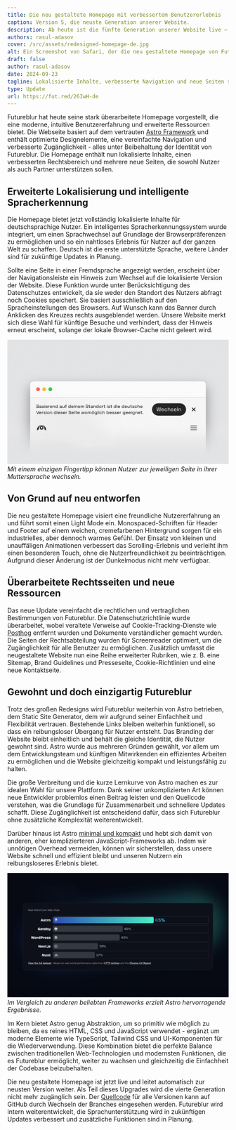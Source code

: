 ```yaml
---
title: Die neu gestaltete Homepage mit verbessertem Benutzererlebnis
caption: Version 5, die neuste Generation unserer Website.
description: Ab heute ist die fünfte Generation unserer Website live – hier, um uns die nächsten Jahre zu begleiten.
authors: rasul-adasov
cover: /src/assets/redesigned-homepage-de.jpg
alt: Ein Screenshot von Safari, der die neu gestaltete Homepage von Futureblur zeigt.
draft: false
author: rasul-adasov
date: 2024-09-23
tagline: Lokalisierte Inhalte, verbesserte Navigation und neue Seiten sind ab sofort verfügbar.
type: Update
url: https://fut.red/26IwH-de
---
```



Futureblur hat heute seine stark überarbeitete Homepage vorgestellt, die eine moderne, intuitive Benutzererfahrung und erweiterte Ressourcen bietet. Die Webseite basiert auf dem vertrauten [Astro Framework](https://astro.build) und enthält optimierte Designelemente, eine vereinfachte Navigation und verbesserte Zugänglichkeit - alles unter Beibehaltung der Identität von Futureblur. Die Homepage enthält nun lokalisierte Inhalte, einen verbesserten Rechtsbereich und mehrere neue Seiten, die sowohl Nutzer als auch Partner unterstützen sollen.

## Erweiterte Lokalisierung und intelligente Spracherkennung  
Die Homepage bietet jetzt vollständig lokalisierte Inhalte für deutschsprachige Nutzer. Ein intelligentes Spracherkennungssystem wurde integriert, um einen Sprachwechsel auf Grundlage der Browserpräferenzen zu ermöglichen und so ein nahtloses Erlebnis für Nutzer auf der ganzen Welt zu schaffen. Deutsch ist die erste unterstützte Sprache, weitere Länder sind für zukünftige Updates in Planung.

Sollte eine Seite in einer Fremdsprache angezeigt werden, erscheint über der Navigationsleiste ein Hinweis zum Wechsel auf die lokalisierte Version der Website. Diese Funktion wurde unter Berücksichtigung des Datenschutzes entwickelt, da sie weder den Standort des Nutzers abfragt noch Cookies speichert. Sie basiert ausschließlich auf den Spracheinstellungen des Browsers. Auf Wunsch kann das Banner durch Anklicken des Kreuzes rechts ausgeblendet werden. Unsere Website merkt sich diese Wahl für künftige Besuche und verhindert, dass der Hinweis erneut erscheint, solange der lokale Browser-Cache nicht geleert wird.

![Die intelligente Spracherkennungsfunktion zeigt ein Banner an, das den Benutzer auffordert, zu einer lokalisierten Version der aktuellen Seite zu wechseln.](src/assets/smart-language-detection-de.jpg)
*Mit einem einzigen Fingertipp können Nutzer zur jeweiligen Seite in ihrer Muttersprache wechseln.*
## Von Grund auf neu entworfen
Die neu gestaltete Homepage visiert eine freundliche Nutzererfahrung an und führt somit einen Light Mode ein. Monospaced-Schriften für Header und Footer auf einem weichen, cremefarbenen Hintergrund sorgen für ein industrielles, aber dennoch warmes Gefühl. Der Einsatz von kleinen und unauffäligen Animationen verbessert das Scrolling-Erlebnis und verleiht ihm einen besonderen Touch, ohne die Nutzerfreundlichkeit zu beeinträchtigen. Aufgrund dieser Änderung ist der Dunkelmodus nicht mehr verfügbar.

## Überarbeitete Rechtsseiten und neue Ressourcen  
Das neue Update vereinfacht die rechtlichen und vertraglichen Bestimmungen von Futureblur. Die Datenschutzrichtlinie wurde überarbeitet, wobei veraltete Verweise auf Cookie-Tracking-Dienste wie [Posthog](https://posthog.com/) entfernt wurden und Dokumente verständlicher gemacht wurden. Die Seiten der Rechtsabteilung wurden für Screenreader optimiert, um die Zugänglichkeit für alle Benutzer zu ermöglichen. Zusätzlich umfasst die neugestaltete Website nun eine Reihe erweiterter Rubriken, wie z. B. eine Sitemap, Brand Guidelines und Presseseite, Cookie-Richtlinien und eine neue Kontaktseite.

## Gewohnt und doch einzigartig Futureblur

Trotz des großen Redesigns wird Futureblur weiterhin von Astro betrieben, dem Static Site Generator, dem wir aufgrund seiner Einfachheit und Flexibilität vertrauen. Bestehende Links bleiben weiterhin funktionell, so dass ein reibungsloser Übergang für Nutzer entsteht. Das Branding der Website bleibt einheitlich und behält die gleiche Identität, die Nutzer gewohnt sind. Astro wurde aus mehreren Gründen gewählt, vor allem um dem Entwicklungsteam und künftigen Mitwirkenden ein effizientes Arbeiten zu ermöglichen und die Website gleichzeitig kompakt und leistungsfähig zu halten.

Die große Verbreitung und die kurze Lernkurve von Astro machen es zur idealen Wahl für unsere Plattform. Dank seiner unkomplizierten Art können neue Entwickler problemlos einen Beitrag leisten und den Quellcode verstehen, was die Grundlage für Zusammenarbeit und schnellere Updates schafft. Diese Zugänglichkeit ist entscheidend dafür, dass sich Futureblur ohne zusätzliche Komplexität weiterentwickelt.

Darüber hinaus ist Astro [minimal und kompakt](https://docs.astro.build/de/basics/astro-components/) und hebt sich damit von anderen, eher komplizierteren JavaScript-Frameworks ab. Indem wir unnötigen Overhead vermeiden, können wir sicherstellen, dass unsere Website schnell und effizient bleibt und unseren Nutzern ein reibungsloseres Erlebnis bietet.

![Ein Diagramm mit dem Titel „Real-World Core Web Vitals“, das Astro mit anderen beliebten JS-Frameworks vergleicht, wobei Astro eine Bestnote erzielt](src/assets/astro-performance-comparison.jpg)
*Im Vergleich zu anderen beliebten Frameworks erzielt Astro hervorragende Ergebnisse.*

Im Kern bietet Astro genug Abstraktion, um so primitiv wie möglich zu bleiben, da es reines HTML, CSS und JavaScript verwendet - ergänzt um moderne Elemente wie TypeScript, Tailwind CSS und UI-Komponenten für die Wiederverwendung. Diese Kombination bietet die perfekte Balance zwischen traditionellen Web-Technologien und modernsten Funktionen, die es Futureblur ermöglicht, weiter zu wachsen und gleichzeitig die Einfachheit der Codebase beizubehalten.

Die neu gestaltete Homepage ist jetzt live und leitet automatisch zur neusten Version weiter. Als Teil dieses Upgrades wird die vierte Generation nicht mehr zugänglich sein. Der [Quellcode](https://github.com/Futureblur/web) für alle Versionen kann auf GitHub durch Wechseln der Branches eingesehen werden. Futureblur wird intern weiterentwickelt, die Sprachunterstützung wird in zukünftigen Updates verbessert und zusätzliche Funktionen sind in Planung.

